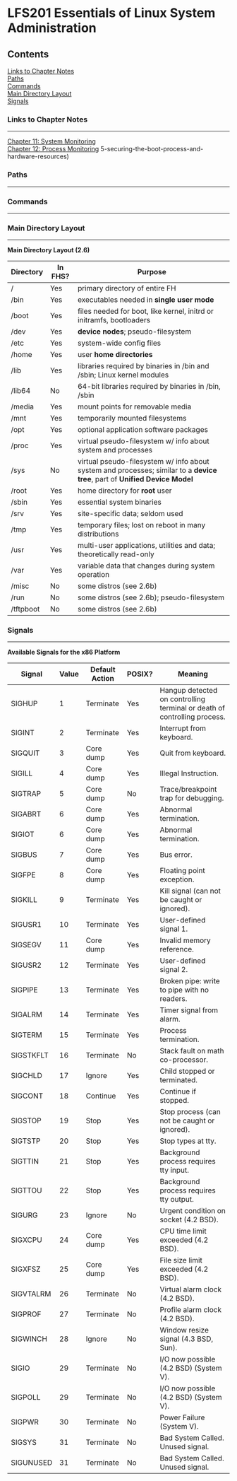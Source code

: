 LFS201 Essentials of Linux System Administration
=====

Contents
--------

[Links to Chapter Notes](#links-to-chapter-notes)  
[Paths](#paths)  
[Commands](#commands)  
[Main Directory Layout](#main-directory-layout)  
[Signals](#signals)  

### Links to Chapter Notes
----

[Chapter 11: System Monitoring](lfs201_chapter_notes/lfs201-11-system-monitoring.md)  
[Chapter 12: Process Monitoring](lfs201_chapter_notes/lfs201-12-process-monitoring.md)  5-securing-the-boot-process-and-hardware-resources)  

### Paths
----

### Commands
----

### Main Directory Layout
----

**Main Directory Layout (2.6)**
  
Directory | In FHS? | Purpose
--------- | ------- | -------
/         | Yes     | primary directory of entire FH
/bin      | Yes     | executables needed in **single user mode**
/boot     | Yes     | files needed for boot, like kernel, initrd or initramfs, bootloaders
/dev      | Yes     | **device nodes**; pseudo-filesystem
/etc      | Yes     | system-wide config files
/home     | Yes     | user **home directories**
/lib      | Yes     | libraries required by binaries in /bin and /sbin; Linux kernel modules
/lib64    | No      | 64-bit libraries required by binaries in /bin, /sbin
/media    | Yes     | mount points for removable media
/mnt      | Yes     | temporarily mounted filesystems
/opt      | Yes     | optional application software packages
/proc     | Yes     | virtual pseudo-filesystem w/ info about system and processes
/sys      | No      | virtual pseudo-filesystem w/ info about system and processes; similar to a **device tree**, part of **Unified Device Model**
/root     | Yes     | home directory for **root** user
/sbin     | Yes     | essential system binaries
/srv      | Yes     | site-specific data; seldom used
/tmp      | Yes     | temporary files; lost on reboot in many distributions
/usr      | Yes     | multi-user applications, utilities and data; theoretically read-only
/var      | Yes     | variable data that changes during system operation
/misc     | No      | some distros (see 2.6b)
/run      | No      | some distros (see 2.6b); pseudo-filesystem
/tftpboot | No      | some distros (see 2.6b)
  
### Signals
----
  
**Available Signals for the x86 Platform**
  
Signal    | Value | Default Action | POSIX? | Meaning
------    | ----- |--------------- | ------ | -------
SIGHUP    | 1     | Terminate      | Yes    | Hangup detected on controlling terminal or death of controlling process.
SIGINT    | 2     | Terminate      | Yes    | Interrupt from keyboard.
SIGQUIT   | 3     | Core dump      | Yes    | Quit from keyboard.
SIGILL    | 4     | Core dump      | Yes    | Illegal Instruction.
SIGTRAP   | 5     | Core dump      | No     | Trace/breakpoint trap for debugging.
SIGABRT   | 6     | Core dump      | Yes    | Abnormal termination.
SIGIOT    | 6     | Core dump      | Yes    | Abnormal termination.
SIGBUS    | 7     | Core dump      | Yes    | Bus error.
SIGFPE    | 8     | Core dump      | Yes    | Floating point exception.
SIGKILL   | 9     | Terminate      | Yes    | Kill signal (can not be caught or ignored).
SIGUSR1   | 10    | Terminate      | Yes    | User-defined signal 1.
SIGSEGV   | 11    | Core dump      | Yes    | Invalid memory reference.
SIGUSR2   | 12    | Terminate      | Yes    | User-defined signal 2.
SIGPIPE   | 13    | Terminate      | Yes    | Broken pipe: write to pipe with no readers.
SIGALRM   | 14    | Terminate      | Yes    | Timer signal from alarm. 
SIGTERM   | 15    | Terminate      | Yes    | Process termination. 
SIGSTKFLT | 16    | Terminate      | No     | Stack fault on math co-processor. 
SIGCHLD   | 17    | Ignore         | Yes    | Child stopped or terminated. 
SIGCONT   | 18    | Continue       | Yes    | Continue if stopped. 
SIGSTOP   | 19    | Stop           | Yes    | Stop process (can not be caught or ignored). 
SIGTSTP   | 20    | Stop           | Yes    | Stop types at tty. 
SIGTTIN   | 21    | Stop           | Yes    | Background process requires tty input. 
SIGTTOU   | 22    | Stop           | Yes    | Background process requires tty output. 
SIGURG    | 23    | Ignore         | No     | Urgent condition on socket (4.2 BSD).
SIGXCPU   | 24    | Core dump      | Yes    | CPU time limit exceeded (4.2 BSD). 
SIGXFSZ   | 25    | Core dump      | Yes    | File size limit exceeded (4.2 BSD). 
SIGVTALRM | 26    | Terminate      | No     | Virtual alarm clock (4.2 BSD). 
SIGPROF   | 27    | Terminate      | No     | Profile alarm clock (4.2 BSD). 
SIGWINCH  | 28    | Ignore         | No     | Window resize signal (4.3 BSD, Sun).
SIGIO     | 29    | Terminate      | No     | I/O now possible (4.2 BSD) (System V). 
SIGPOLL   | 29    | Terminate      | No     | I/O now possible (4.2 BSD) (System V). 
SIGPWR    | 30    | Terminate      | No     | Power Failure (System V). 
SIGSYS    | 31    | Terminate      | No     | Bad System Called. Unused signal.
SIGUNUSED | 31    | Terminate      | No     | Bad System Called. Unused signal. 
